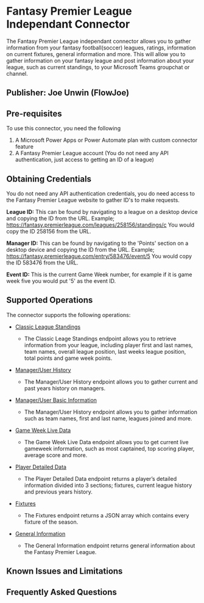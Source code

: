 # Fantasy Premier League Independant Connector
The Fantasy Premier League independant connector allows you to gather information from your fantasy football(soccer) leagues, ratings, information on current fixtures, general information and more. This will allow you to gather information on your fantasy league and post information about your league, such as current standings, to your Microsoft Teams groupchat or channel.

## Publisher: Joe Unwin (FlowJoe)

## Pre-requisites
To use this connector, you need the following
1. A Microsoft Power Apps or Power Automate plan with custom connector feature
2. A Fantasy Premier League account (You do not need any API authentication, just access to getting an ID of a league)

## Obtaining Credentials

You do not need any API authentication credentials, you do need access to the Fantasy Premier League website to gather ID's to make requests.

**League ID:** This can be found by navigating to a league on a desktop device and copying the ID from the URL. Example; https://fantasy.premierleague.com/leagues/258156/standings/c You would copy the ID 258156 from the URL.

**Manager ID:** This can be found by navigating to the 'Points' section on a desktop device and copying the ID from the URL. Example; https://fantasy.premierleague.com/entry/583476/event/5 You would copy the ID 583476 from the URL.

**Event ID:** This is the current Game Week number, for example if it is game week five you would put '5' as the event ID. 

## Supported Operations
The connector supports the following operations:
* [Classic League Standings](/api/leagues-classic/{league_id}/standings)
	- The Classic Leage Standings endpoint allows you to retrieve information from your league, including player first and last names, team names, overall league position, last weeks league position, total points and game week points.

* [Manager/User History](/api/entry/{manger_id}/history/)
	- The Manager/User History endpoint allows you to gather current and past years history on managers.
	
* [Manager/User Basic Information](/api/entry/{manger_id})
	- The Manager/User History endpoint allows you to gather information such as team names, first and last name, leagues joined and more.
	
* [Game Week Live Data](/api/entry/{event_id}/live/)
	- The Game Week Live Data endpoint allows you to get current live gameweek information, such as most captained, top scoring player, average score and more.
	
* [Player Detailed Data](/api/element-summary/{element_id}/)
	- The Player Detailed Data endpoint returns a player’s detailed information divided into 3 sections; fixtures, current league history and previous years history.
	
* [Fixtures](/api/entry/fixtures/)
	- The Fixtures endpoint returns a JSON array which contains every fixture of the season.
	
* [General Information](/api/entry/fixtures/)
	- The General Information endpoint returns general information about the Fantasy Premier League.
	
## Known Issues and Limitations

## Frequently Asked Questions